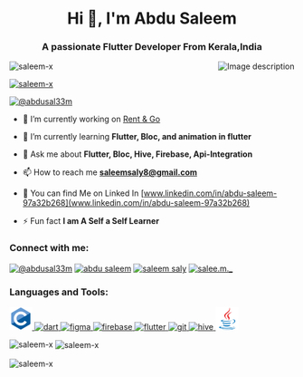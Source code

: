 <h1 align="center">Hi 👋, I'm Abdu Saleem</h1>
<h3 align="center">A passionate Flutter Developer From Kerala,India</h3>

<img src="https://media2.giphy.com/media/v1.Y2lkPTc5MGI3NjExOTlpdjUycm50aGEydWswcTVsdXRsYzNiYXoxYmo5Zjd3bTNid2d0ZyZlcD12MV9pbnRlcm5hbF9naWZfYnlfaWQmY3Q9Zw/qgQUggAC3Pfv687qPC/giphy.gif" alt="Image description" align="right" >


<p align="left"> <img src="https://komarev.com/ghpvc/?username=saleem-x&label=Profile%20views&color=0e75b6&style=flat" alt="saleem-x" /> </p>

<p align="left"> <a href="https://github.com/ryo-ma/github-profile-trophy"><img src="https://github-profile-trophy.vercel.app/?username=saleem-x" alt="saleem-x" /></a> </p>

<p align="left"> <a href="https://twitter.com/@abdusal33m" target="blank"><img src="https://img.shields.io/twitter/follow/@abdusal33m?logo=twitter&style=for-the-badge" alt="@abdusal33m" /></a> </p>

- 🔭 I’m currently working on [Rent & Go](https://github.com/Saleem-x/Rent-go-Flutter-Python-)

- 🌱 I’m currently learning **Flutter, Bloc, and animation in flutter**

- 💬 Ask me about **Flutter, Bloc, Hive, Firebase, Api-Integration**

- 📫 How to reach me **saleemsaly8@gmail.com**

- 📄 You can find Me on Linked In [www.linkedin.com/in/abdu-saleem-97a32b268](www.linkedin.com/in/abdu-saleem-97a32b268)

- ⚡ Fun fact **I am A Self a Self Learner**

<h3 align="left">Connect with me:</h3>
<p align="left">
<a href="https://twitter.com/@abdusal33m" target="blank"><img align="center" src="https://raw.githubusercontent.com/rahuldkjain/github-profile-readme-generator/master/src/images/icons/Social/twitter.svg" alt="@abdusal33m" height="30" width="40" /></a>
<a href="https://linkedin.com/in/abdu saleem" target="blank"><img align="center" src="https://raw.githubusercontent.com/rahuldkjain/github-profile-readme-generator/master/src/images/icons/Social/linked-in-alt.svg" alt="abdu saleem" height="30" width="40" /></a>
<a href="https://fb.com/saleem saly" target="blank"><img align="center" src="https://raw.githubusercontent.com/rahuldkjain/github-profile-readme-generator/master/src/images/icons/Social/facebook.svg" alt="saleem saly" height="30" width="40" /></a>
<a href="https://instagram.com/salee.m._" target="blank"><img align="center" src="https://raw.githubusercontent.com/rahuldkjain/github-profile-readme-generator/master/src/images/icons/Social/instagram.svg" alt="salee.m._" height="30" width="40" /></a>
</p>

<h3 align="left">Languages and Tools:</h3>
<p align="left"> <a href="https://www.cprogramming.com/" target="_blank" rel="noreferrer"> <img src="https://raw.githubusercontent.com/devicons/devicon/master/icons/c/c-original.svg" alt="c" width="40" height="40"/> </a> <a href="https://dart.dev" target="_blank" rel="noreferrer"> <img src="https://www.vectorlogo.zone/logos/dartlang/dartlang-icon.svg" alt="dart" width="40" height="40"/> </a> <a href="https://www.figma.com/" target="_blank" rel="noreferrer"> <img src="https://www.vectorlogo.zone/logos/figma/figma-icon.svg" alt="figma" width="40" height="40"/> </a> <a href="https://firebase.google.com/" target="_blank" rel="noreferrer"> <img src="https://www.vectorlogo.zone/logos/firebase/firebase-icon.svg" alt="firebase" width="40" height="40"/> </a> <a href="https://flutter.dev" target="_blank" rel="noreferrer"> <img src="https://www.vectorlogo.zone/logos/flutterio/flutterio-icon.svg" alt="flutter" width="40" height="40"/> </a> <a href="https://git-scm.com/" target="_blank" rel="noreferrer"> <img src="https://www.vectorlogo.zone/logos/git-scm/git-scm-icon.svg" alt="git" width="40" height="40"/> </a> <a href="https://hive.apache.org/" target="_blank" rel="noreferrer"> <img src="https://www.vectorlogo.zone/logos/apache_hive/apache_hive-icon.svg" alt="hive" width="40" height="40"/> </a> <a href="https://www.java.com" target="_blank" rel="noreferrer"> <img src="https://raw.githubusercontent.com/devicons/devicon/master/icons/java/java-original.svg" alt="java" width="40" height="40"/> </a> </p>

<p><img align="left" src="https://github-readme-stats.vercel.app/api/top-langs?username=saleem-x&show_icons=true&locale=en&layout=compact" alt="saleem-x" /></p>

<p>&nbsp;<img align="center" src="https://github-readme-stats.vercel.app/api?username=saleem-x&show_icons=true&locale=en" alt="saleem-x" /></p>

<p><img align="center" src="https://github-readme-streak-stats.herokuapp.com/?user=saleem-x&" alt="saleem-x" /></p>
